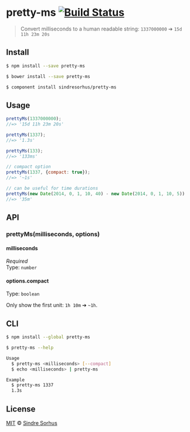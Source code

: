 # pretty-ms [![Build Status](https://travis-ci.org/sindresorhus/pretty-ms.svg?branch=master)](https://travis-ci.org/sindresorhus/pretty-ms)

> Convert milliseconds to a human readable string: `1337000000` ➔ `15d 11h 23m 20s`


## Install

```sh
$ npm install --save pretty-ms
```

```sh
$ bower install --save pretty-ms
```

```sh
$ component install sindresorhus/pretty-ms
```


## Usage

```js
prettyMs(1337000000);
//=> '15d 11h 23m 20s'

prettyMs(1337);
//=> '1.3s'

prettyMs(133);
//=> '133ms'

// compact option
prettyMs(1337, {compact: true});
//=> '~1s'

// can be useful for time durations
prettyMs(new Date(2014, 0, 1, 10, 40) - new Date(2014, 0, 1, 10, 5))
//=> '35m'
```


## API

### prettyMs(milliseconds, options)

#### milliseconds

*Required*  
Type: `number`

#### options.compact

Type: `boolean`

Only show the first unit: `1h 10m` ➔ `~1h`.


## CLI

```bash
$ npm install --global pretty-ms
```

```bash
$ pretty-ms --help

Usage
  $ pretty-ms <milliseconds> [--compact]
  $ echo <milliseconds> | pretty-ms

Example
  $ pretty-ms 1337
  1.3s
```


## License

[MIT](http://opensource.org/licenses/MIT) © [Sindre Sorhus](http://sindresorhus.com)
